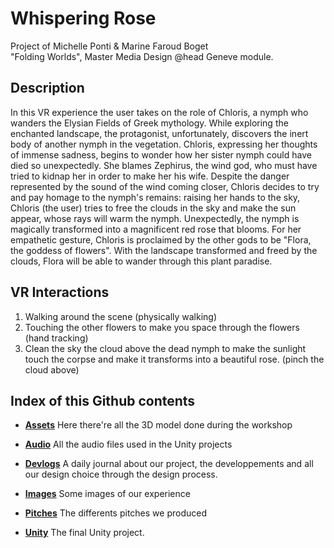 # Whispering Rose

Project of Michelle Ponti & Marine Faroud Boget </br>
"Folding Worlds", Master Media Design @head Geneve module.

## Description

In this VR experience the user takes on the role of Chloris, a nymph who wanders the Elysian Fields of Greek mythology. While exploring the enchanted landscape, the protagonist, unfortunately, discovers the inert body of another nymph in the vegetation.
Chloris, expressing her thoughts of immense sadness, begins to wonder how her sister nymph could have died so unexpectedly. She blames Zephirus, the wind god, who must have tried to kidnap her in order to make her his wife.
Despite the danger represented by the sound of the wind coming closer, Chloris decides to try and pay homage to the nymph's remains: raising her hands to the sky, Chloris (the user) tries to free the clouds in the sky and make the sun appear, whose rays will warm the nymph.
Unexpectedly, the nymph is magically transformed into a magnificent red rose that blooms.
For her empathetic gesture, Chloris is proclaimed by the other gods to be "Flora, the goddess of flowers". With the landscape transformed and freed by the clouds, Flora will be able to wander through this plant paradise.

## VR Interactions

1. Walking around the scene (physically walking)
2. Touching the other flowers to make you space through the flowers (hand tracking)
3. Clean the sky the cloud above the dead nymph to make the sunlight touch the corpse and make it transforms into a beautiful rose. (pinch the cloud above)

## Index of this Github contents

- [**Assets**](./assets/)
  Here there're all the 3D model done during the workshop </br>

- [**Audio**](./audio/)
  All the audio files used in the Unity projects </br>

- [**Devlogs**](./devlogs/)
  A daily journal about our project, the developpements and all our design choice through the design process. </br>

- [**Images**](./images/)
  Some images of our experience

- [**Pitches**](./pitches/)
  The differents pitches we produced

- [**Unity**](./unity/)
  The final Unity project.
